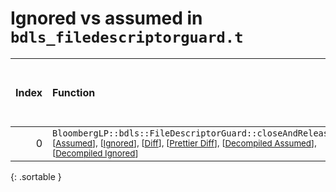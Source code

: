 # Ignored vs assumed in `bdls_filedescriptorguard.t`

<script src="../sorttable.js"></script>

|   Index | Function                                                                                                                                                                                                                                                                       |   Difference in number of lines |   Function size difference in bytes |   Number of lines in assumed build |   Number of bytes in assumed build |   Number of lines in ignored build |   Number of bytes in ignored build |
|--------:|:-------------------------------------------------------------------------------------------------------------------------------------------------------------------------------------------------------------------------------------------------------------------------------|--------------------------------:|------------------------------------:|-----------------------------------:|-----------------------------------:|-----------------------------------:|-----------------------------------:|
|       0 | `BloombergLP::bdls::FileDescriptorGuard::closeAndRelease()` <sup>\[[Assumed](0-assume)\], \[[Ignored](0-none)\], \[[Diff](0.diff.html)\], \[[Prettier Diff](0-diff.html)\], \[[Decompiled Assumed](0-assume-decompiled.txt)\], \[[Decompiled Ignored](0-none-decompiled.txt)\] |                               3 |                                   0 |                                 13 |                                 32 |                                 10 |                                 32 |
{: .sortable }
